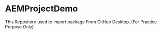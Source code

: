 # AEMProjectDemo
This Repository used to import package From GitHub Desktop..(For Practice Purpose Only)
